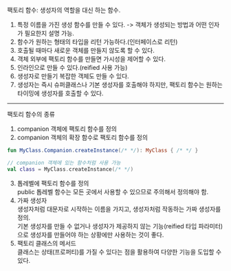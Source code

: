 팩토리 함수: 생성자의 역할을 대신 하는 함수.
1. 특정 이름을 가진 생성 함수를 만들 수 있다. -> 객체가 생성되는 방법과 어떤 인자가 필요한지 설명 가능.
2. 함수가 원하는 형태의 타입을 리턴 가능하다.(인터페이스로 리턴)
3. 호출될 때마다 새로운 객체를 만들지 않도록 할 수 있다.
4. 객체 외부에 팩토리 함수를 만들면 가시성을 제어할 수 있다.
5. 인라인으로 만들 수 있다.(reified 사용 가능)
6. 생성자로 만들기 복잡한 객체도 만들 수 있다.
7. 생성자는 즉시 슈퍼클래스나 기본 생성자를 호출해야 하지만, 팩토리 함수는 원하는 타이밍에 생성자를 호출할 수 있다.
---

팩토리 함수의 종류
1. companion 객체에 팩토리 함수를 정의
2. companion 객체의 확장 함수로 팩토리 함수를 정의
```kotlin
fun MyClass.Companion.createInstance(/* */): MyClass { /* */ }

// companion 객체에 있는 함수처럼 사용 가능
val class = MyClass.createInstance(/* */)
```
3. 톱레벨에 팩토리 함수를 정의  
public 톱레벨 함수는 모든 곳에서 사용할 수 있으므로 주의해서 정의해야 함.
4. 가짜 생성자  
생성자처럼 대문자로 시작하는 이름을 가지고, 생성자처럼 작동하는 가짜 생성자를 정의.  
기본 생성자를 만들 수 없거나 생성자가 제공하지 않는 기능(reified 타입 파라미터)으로 생성자를 만들어야 하는 상황에만 사용하는 것이 좋다.
5. 팩토리 클래스의 메서드  
클래스는 상태(프로퍼티)를 가질 수 있다는 점을 활용하여 다양한 기능을 도입할 수 있다. 
